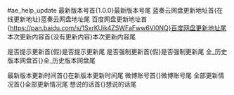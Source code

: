 #ae_help_update
最新版本号首{1.0.0}最新版本号尾
蓝奏云网盘更新地址首{在线更新地址}蓝奏云网盘地址尾
百度网盘更新地址首{https://pan.baidu.com/s/1SxrKUik4ZSWFaFww6Vl0NQ}百度网盘更新地址尾
本次更新内容首{没有更新内容}本次更新内容尾

是否提示更新首{假}是否提示更新尾
是否强制更新首{假}是否强制更新尾
全_历史版本网盘首{}全_历史版本网盘尾

最新版本更新时间首{}在新版本更新时间尾
微博账号首{}微博账号尾
全部更新情况首{}全部更新情况尾
想说的话首{}想说的话尾

